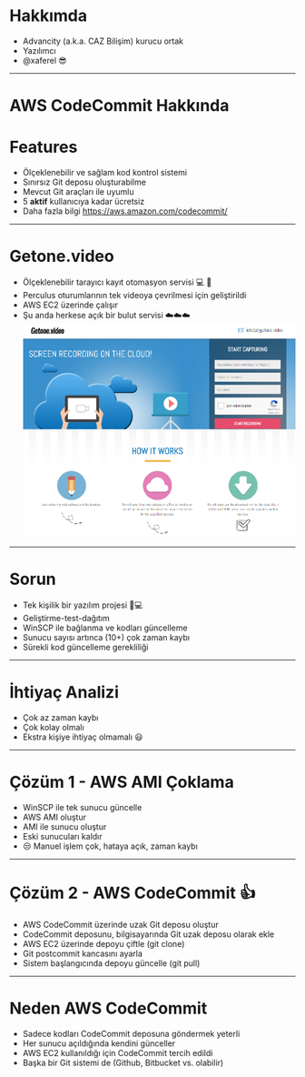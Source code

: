 Hakkımda
===
- Advancity (a.k.a. CAZ Bilişim) kurucu ortak
- Yazılımcı
- @xaferel :sunglasses:

---

AWS CodeCommit Hakkında
===

# Features

- Ölçeklenebilir ve sağlam kod kontrol sistemi
- Sınırsız Git deposu oluşturabilme
- Mevcut Git araçları ile uyumlu
- 5 **aktif** kullanıcıya kadar ücretsiz
- Daha fazla bilgi https://aws.amazon.com/codecommit/

---
Getone.video
===
- Ölçeklenebilir tarayıcı kayıt otomasyon servisi :computer: :movie_camera:
- Perculus oturumlarının tek videoya çevrilmesi için geliştirildi
- AWS EC2 üzerinde çalışır 
- Şu anda herkese açık bir bulut servisi :cloud::cloud::cloud:
![](images/getone-video.png)

---

Sorun
===

- Tek kişilik bir yazılım projesi :boy::computer:
- Geliştirme-test-dağıtım 
- WinSCP ile bağlanma ve kodları güncelleme
- Sunucu sayısı artınca (10+) çok zaman kaybı
- Sürekli kod güncelleme gerekliliği

---

İhtiyaç Analizi
===
- Çok az zaman kaybı
- Çok kolay olmalı
- Ekstra kişiye ihtiyaç olmamalı :smiley:

---

Çözüm 1 - AWS AMI Çoklama
===

- WinSCP ile tek sunucu güncelle
- AWS AMI oluştur
- AMI ile sunucu oluştur
- Eski sunucuları kaldır
- :unamused: Manuel işlem çok, hataya açık, zaman kaybı

---
Çözüm 2 - AWS CodeCommit :+1:
===
- AWS CodeCommit üzerinde uzak Git deposu oluştur
- CodeCommit deposunu, bilgisayarında Git uzak deposu olarak ekle
- AWS EC2 üzerinde depoyu çiftle (git clone)
- Git postcommit kancasını ayarla
- Sistem başlangıcında depoyu güncelle (git pull)

---

Neden AWS CodeCommit
===
- Sadece kodları CodeCommit deposuna göndermek yeterli
- Her sunucu açıldığında kendini günceller
- AWS EC2 kullanıldığı için CodeCommit tercih edildi
- Başka bir Git sistemi de (Github, Bitbucket vs. olabilir)
